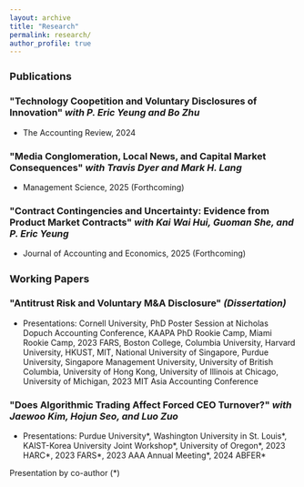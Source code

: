 ```yaml
---
layout: archive
title: "Research"
permalink: research/
author_profile: true
---
```


<h1 style="font-size: 18px;">Publications</h1>

### <a style="text-decoration:none" href="https://doi.org/10.2308/TAR-2022-0544">"Technology Coopetition and Voluntary Disclosures of Innovation"</a> <em>with P. Eric Yeung and Bo Zhu</em>
  * The Accounting Review, 2024

### <a style="text-decoration:none" href="https://papers.ssrn.com/sol3/papers.cfm?abstract_id=4055618">"Media Conglomeration, Local News, and Capital Market Consequences"</a> <em>with Travis Dyer and Mark H. Lang</em>
  * Management Science, 2025 (Forthcoming)

### <a style="text-decoration:none" href="https://doi.org/10.1016/j.jacceco.2024.101743">"Contract Contingencies and Uncertainty: Evidence from Product Market Contracts"</a> <em>with Kai Wai Hui, Guoman She, and P. Eric Yeung</em>
  * Journal of Accounting and Economics, 2025 (Forthcoming)

<h1 style="font-size: 18px;">Working Papers</h1>

### <a style="text-decoration:none" href="https://papers.ssrn.com/sol3/papers.cfm?abstract_id=4381331">"Antitrust Risk and Voluntary M&A Disclosure"</a> <em>(Dissertation)</em>
  * Presentations: Cornell University, PhD Poster Session at Nicholas Dopuch Accounting Conference, KAAPA PhD Rookie Camp, Miami Rookie Camp, 2023 FARS, Boston College, Columbia University, Harvard University, HKUST, MIT, National University of Singapore, Purdue University, Singapore Management University, University of British Columbia, University of Hong Kong, University of Illinois at Chicago, University of Michigan, 2023 MIT Asia Accounting Conference

### <a style="text-decoration:none" href="https://papers.ssrn.com/sol3/papers.cfm?abstract_id=4202175">"Does Algorithmic Trading Affect Forced CEO Turnover?"</a> <em>with Jaewoo Kim, Hojun Seo, and Luo Zuo </em>
  * Presentations: Purdue University\*, Washington University in St. Louis\*, KAIST-Korea University Joint Workshop\*, University of Oregon\*, 2023 HARC\*, 2023 FARS\*, 2023 AAA Annual Meeting\*, 2024 ABFER\*

Presentation by co-author (*)